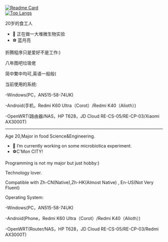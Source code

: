 [![Readme Card](https://github-readme-stats-one-bice.vercel.app/api?username=long45343&show_icons=true&role=OWNER,ORGANIZATION_MEMBER,COLLABORATOR)](https://github.com/anuraghazra/github-readme-stats)  
[![Top Langs](https://github-readme-stats-one-bice.vercel.app/api/top-langs/?username=long45343&layout=compact&exclude_repo=Hardware-Course&hide=Jupyter%20Notebook,MATLAB&role=OWNER,ORGANIZATION_MEMBER&langs_count=10)](https://github.com/anuraghazra/github-readme-stats)
<!--
<!--
**long45343/long45343** is a ✨ _special_ ✨ repository because its `README.md` (this file) appears on your GitHub profile.

Here are some ideas to get you started:

- 🔭 I’m currently working on ...
- 🌱 I’m currently learning ...
- 👯 I’m looking to collaborate on ...
- 🤔 I’m looking for help with ...
- 💬 Ask me about ...
- 📫 How to reach me: ...
- 😄 Pronouns: ...
- ⚡ Fun fact: ...
-->

20岁的食工人

- 🔭 正在做一大堆微生物实验
- ⚽ 蓝月亮

折腾程序只是爱好不是工作:)

八年图吧垃圾佬

简中繁中均可,英语一般般(

当前使用的系统:

-Windows(PC，AN515-58-74UK)

-Android(手机，Redmi K60 Ultra（Corot）/Redmi K40（Alioth）)

-OpenWRT(路由器/NAS，HP T628，JD Cloud RE-CS-05/RE-CP-03/Xiaomi AX3000T)

--------------------------

Age 20,Major in food Science&Engineering.

- 🔭 I’m currently working on some microbiotica experiment.
-  ⚽C'Mon CITY!

Programming is not my major but just hobby:)

Technology lover.

Compatible with Zh-CN(Native),Zh-HK(Almost Native) , En-US(Not Very Fluent)

Operating System:

-Windows(PC，AN515-58-74UK)

-Android(Phone，Redmi K60 Ultra（Corot）/Redmi K40（Alioth）)

-OpenWRT(Router/NAS，HP T628，JD Cloud RE-CS-05/RE-CP-03/Redmi AX3000T)
